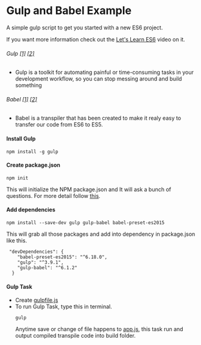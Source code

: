 # Gulp and Babel Example

A simple gulp script to get you started with a new ES6 project.

If you want more information check out the [Let's Learn ES6](https://youtu.be/xFbi2lhHm04?list=PL57atfCFqj2h5fpdZD-doGEIs0NZxeJTX) video on it. 


###### Gulp [[1]](http://gulpjs.com/) [[2]](https://www.npmjs.com/package/gulp)
* Gulp is a toolkit for automating painful or time-consuming tasks in your development workflow, so you can stop messing around and build something

###### Babel [[1]](https://babeljs.io/) [[2]](https://www.npmjs.com/package/babel)
* Babel is a transpiler that has been created to make it realy easy to transfer our code from ES6 to ES5.

#### Install Gulp
```
npm install -g gulp
```
#### Create package.json
```
npm init
```
This will initialize the NPM package.json and It will ask a bunch of questions.
For more detail follow [this](https://docs.npmjs.com/getting-started/using-a-package.json).

#### Add dependencies

```
npm install --save-dev gulp gulp-babel babel-preset-es2015
```
This will grab all those packages and add into dependency in package.json like this.
```javascrip
 "devDependencies": {
    "babel-preset-es2015": "^6.18.0",
    "gulp": "^3.9.1",
    "gulp-babel": "^6.1.2"
  }
```

#### Gulp Task
* Create [gulpfile.js](https://github.com/Kishanjvaghela/gulp-babel/blob/master/gulpfile.js)
* To run Gulp Task, type this in terminal.
	```
    gulp
    ```
    Anytime save or change of file happens to [app.js](https://github.com/Kishanjvaghela/gulp-babel/blob/master/src/app.js), this task run and output compiled transpile code into build folder.

